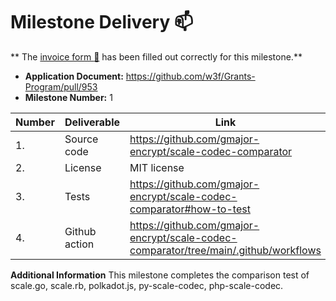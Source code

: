 # Milestone Delivery :mailbox:

**
The [invoice form :pencil:](https://docs.google.com/forms/d/e/1FAIpQLSfmNYaoCgrxyhzgoKQ0ynQvnNRoTmgApz9NrMp-hd8mhIiO0A/viewform)
has been filled out correctly for this milestone.**

* **Application Document:** https://github.com/w3f/Grants-Program/pull/953
* **Milestone Number:** 1


| Number | Deliverable   | Link                                                                                 | Notes |
|--------|---------------|--------------------------------------------------------------------------------------|-------|
| 1.     | Source code   | https://github.com/gmajor-encrypt/scale-codec-comparator                             |       |
| 2.     | License       | MIT license                                                                          | MIT   |
| 3.     | Tests         | https://github.com/gmajor-encrypt/scale-codec-comparator#how-to-test                 |       |
| 4.     | Github action | https://github.com/gmajor-encrypt/scale-codec-comparator/tree/main/.github/workflows |       |

**Additional Information**
This milestone completes the comparison test of scale.go, scale.rb, polkadot.js, py-scale-codec, php-scale-codec.